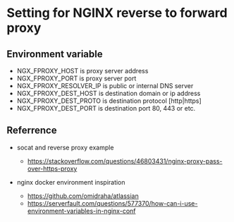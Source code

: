 # Setting for NGINX reverse to forward proxy

## Environment variable

* NGX_FPROXY_HOST is proxy server address
* NGX_FPROXY_PORT is proxy server port
* NGX_FPROXY_RESOLVER_IP is public or internal DNS server
* NGX_FPROXY_DEST_HOST is destination domain or ip address
* NGX_FPROXY_DEST_PROTO is destination protocol [http|https]
* NGX_FPROXY_DEST_PORT is destination port 80, 443 or etc.

## Referrence

* socat and reverse proxy example
  * <https://stackoverflow.com/questions/46803431/nginx-proxy-pass-over-https-proxy>

* nginx docker environment inspiration
  * <https://github.com/omidraha/atlassian>
  * <https://serverfault.com/questions/577370/how-can-i-use-environment-variables-in-nginx-conf>
